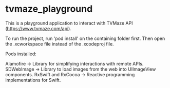 # tvmaze_playground

This is a playground application to interact with TVMaze API (https://www.tvmaze.com/api).

To run the project, run 'pod install' on the containing folder first. Then open the .xcworkspace file instead of the .xcodeproj file.

Pods installed:

Alamofire -> Library for simplifying interactions with remote APIs.
SDWebImage -> Library to load images from the web into UIImageView components.
RxSwift and RxCocoa -> Reactive programming implementations for Swift.
